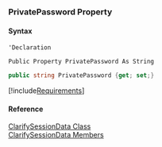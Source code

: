 ﻿### PrivatePassword Property

#### Syntax

```vbnet
'Declaration

Public Property PrivatePassword As String
```

```csharp
public string PrivatePassword {get; set;}
```

[!include[Requirements](../partials/requirements.md)]

#### Reference

[ClarifySessionData Class](fcSDK~FChoice.Foundation.Clarify.ClarifySessionData.md)  
[ClarifySessionData Members](fcSDK~FChoice.Foundation.Clarify.ClarifySessionData_members.md)